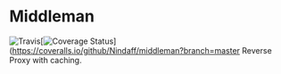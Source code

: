 # Middleman
![Travis](https://travis-ci.org/Nindaff/middleman.svg?branch=master)[![Coverage Status](https://coveralls.io/repos/Nindaff/middleman/badge.svg?branch=master&service=github)](https://coveralls.io/github/Nindaff/middleman?branch=master
Reverse Proxy with caching.
